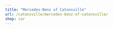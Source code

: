 ```yaml
---
title: "Mercedes-Benz of Catonsville"
url: /catonsville/mercedes-benz-of-catonsville/
shop: car
---
```

